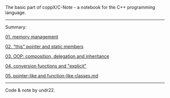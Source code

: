 The basic part of coppX/C-Note - a notebook for the C++ programming language.

---

Summary:

[01. memory management](./01_memory_management.md)

[02. "this" pointer and static members](./02_static_members.md)

[03. OOP: composition, delegation and inheritance](./03_OOP_basic.md)

[04. conversion functions and "explicit"](./04_conversion_functions_and_explicit.md)

[05. pointer-like and function-like classes.md](./05_pointer_like_and_function_like_classes.md)

---

Code & note by undr22.
